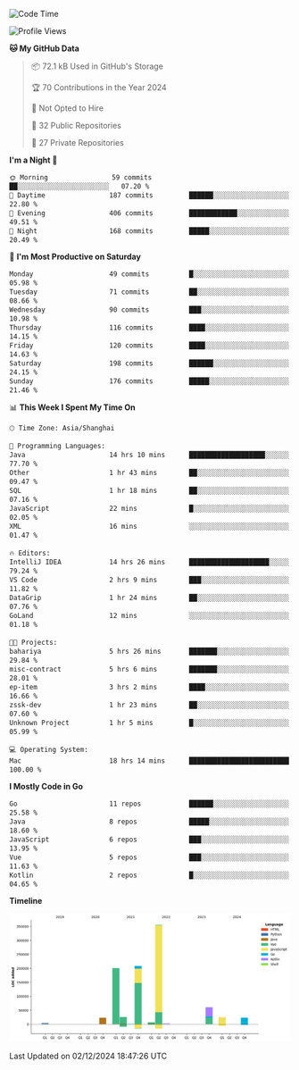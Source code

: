 <!--START_SECTION:waka-->
![Code Time](http://img.shields.io/badge/Code%20Time-2%2C950%20hrs%2024%20mins-blue)

![Profile Views](http://img.shields.io/badge/Profile%20Views-0-blue)

**🐱 My GitHub Data** 

> 📦 72.1 kB Used in GitHub's Storage 
 > 
> 🏆 70 Contributions in the Year 2024
 > 
> 🚫 Not Opted to Hire
 > 
> 📜 32 Public Repositories 
 > 
> 🔑 27 Private Repositories 
 > 
**I'm a Night 🦉** 

```text
🌞 Morning                59 commits          ██░░░░░░░░░░░░░░░░░░░░░░░   07.20 % 
🌆 Daytime                187 commits         ██████░░░░░░░░░░░░░░░░░░░   22.80 % 
🌃 Evening                406 commits         ████████████░░░░░░░░░░░░░   49.51 % 
🌙 Night                  168 commits         █████░░░░░░░░░░░░░░░░░░░░   20.49 % 
```
📅 **I'm Most Productive on Saturday** 

```text
Monday                   49 commits          █░░░░░░░░░░░░░░░░░░░░░░░░   05.98 % 
Tuesday                  71 commits          ██░░░░░░░░░░░░░░░░░░░░░░░   08.66 % 
Wednesday                90 commits          ███░░░░░░░░░░░░░░░░░░░░░░   10.98 % 
Thursday                 116 commits         ████░░░░░░░░░░░░░░░░░░░░░   14.15 % 
Friday                   120 commits         ████░░░░░░░░░░░░░░░░░░░░░   14.63 % 
Saturday                 198 commits         ██████░░░░░░░░░░░░░░░░░░░   24.15 % 
Sunday                   176 commits         █████░░░░░░░░░░░░░░░░░░░░   21.46 % 
```


📊 **This Week I Spent My Time On** 

```text
🕑︎ Time Zone: Asia/Shanghai

💬 Programming Languages: 
Java                     14 hrs 10 mins      ███████████████████░░░░░░   77.70 % 
Other                    1 hr 43 mins        ██░░░░░░░░░░░░░░░░░░░░░░░   09.47 % 
SQL                      1 hr 18 mins        ██░░░░░░░░░░░░░░░░░░░░░░░   07.16 % 
JavaScript               22 mins             █░░░░░░░░░░░░░░░░░░░░░░░░   02.05 % 
XML                      16 mins             ░░░░░░░░░░░░░░░░░░░░░░░░░   01.47 % 

🔥 Editors: 
IntelliJ IDEA            14 hrs 26 mins      ████████████████████░░░░░   79.24 % 
VS Code                  2 hrs 9 mins        ███░░░░░░░░░░░░░░░░░░░░░░   11.82 % 
DataGrip                 1 hr 24 mins        ██░░░░░░░░░░░░░░░░░░░░░░░   07.76 % 
GoLand                   12 mins             ░░░░░░░░░░░░░░░░░░░░░░░░░   01.18 % 

🐱‍💻 Projects: 
bahariya                 5 hrs 26 mins       ███████░░░░░░░░░░░░░░░░░░   29.84 % 
misc-contract            5 hrs 6 mins        ███████░░░░░░░░░░░░░░░░░░   28.01 % 
ep-item                  3 hrs 2 mins        ████░░░░░░░░░░░░░░░░░░░░░   16.66 % 
zssk-dev                 1 hr 23 mins        ██░░░░░░░░░░░░░░░░░░░░░░░   07.60 % 
Unknown Project          1 hr 5 mins         █░░░░░░░░░░░░░░░░░░░░░░░░   05.99 % 

💻 Operating System: 
Mac                      18 hrs 14 mins      █████████████████████████   100.00 % 
```

**I Mostly Code in Go** 

```text
Go                       11 repos            ██████░░░░░░░░░░░░░░░░░░░   25.58 % 
Java                     8 repos             █████░░░░░░░░░░░░░░░░░░░░   18.60 % 
JavaScript               6 repos             ███░░░░░░░░░░░░░░░░░░░░░░   13.95 % 
Vue                      5 repos             ███░░░░░░░░░░░░░░░░░░░░░░   11.63 % 
Kotlin                   2 repos             █░░░░░░░░░░░░░░░░░░░░░░░░   04.65 % 
```



**Timeline**

![Lines of Code chart](https://raw.githubusercontent.com/youtiaoguagua/youtiaoguagua/master/assets/bar_graph.png)


 Last Updated on 02/12/2024 18:47:26 UTC
<!--END_SECTION:waka-->